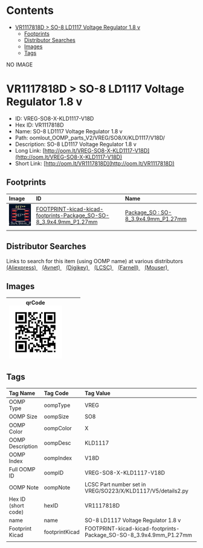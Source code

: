 



Contents
========

* [VR1117818D > SO-8 LD1117 Voltage Regulator 1.8 v](#vr1117818d--so-8-ld1117-voltage-regulator-18-v)
	* [Footprints](#footprints)
	* [Distributor Searches](#distributor-searches)
	* [Images](#images)
	* [Tags](#tags)
  
NO IMAGE  
# VR1117818D > SO-8 LD1117 Voltage Regulator 1.8 v

- ID: VREG-SO8-X-KLD1117-V18D
- Hex ID: VR1117818D
- Name: SO-8 LD1117 Voltage Regulator 1.8 v
- Path: oomlout_OOMP_parts_V2/VREG/SO8/X/KLD1117/V18D/
- Description: SO-8 LD1117 Voltage Regulator 1.8 v
- Long Link: [http://oom.lt/VREG-SO8-X-KLD1117-V18D](http://oom.lt/VREG-SO8-X-KLD1117-V18D)
- Short Link: [http://oom.lt/VR1117818D](http://oom.lt/VR1117818D)

## Footprints
  

|Image|ID|Name|
| :--- | :--- | :--- |
|[![](https://raw.githubusercontent.com/oomlout/oomlout_OOMP_eda_V2/main/FOOTPRINT/kicad/kicad-footprints/Package_SO/SO-8_3.9x4.9mm_P1.27mm/image_140.png)](https://github.com/oomlout/oomlout_OOMP_eda_V2/tree/main/FOOTPRINT/kicad/kicad-footprints/Package_SO/SO-8_3.9x4.9mm_P1.27mm/)|[FOOTPRINT-kicad-kicad-footprints-Package_SO-SO-8_3.9x4.9mm_P1.27mm](https://github.com/oomlout/oomlout_OOMP_eda_V2/tree/main/FOOTPRINT/kicad/kicad-footprints/Package_SO/SO-8_3.9x4.9mm_P1.27mm/)|[Package_SO : SO-8_3.9x4.9mm_P1.27mm](https://github.com/oomlout/oomlout_OOMP_eda_V2/tree/main/FOOTPRINT/kicad/kicad-footprints/Package_SO/SO-8_3.9x4.9mm_P1.27mm/)|
||||

## Distributor Searches
  
Links to search for this item (using OOMP name) at various distributors  
[(Aliexpress) ](https://www.aliexpress.com/wholesale?SearchText=1117SO-8+LD1117+Voltage+Regulator+1.8+v)&nbsp;&nbsp;&nbsp;[(Avnet) ](https://www.avnet.com/shop/us/search/SO-8+LD1117+Voltage+Regulator+1.8+v)&nbsp;&nbsp;&nbsp;[(Digikey) ](https://www.digikey.co.uk/en/products/result?s=SO-8+LD1117+Voltage+Regulator+1.8+v)&nbsp;&nbsp;&nbsp;[(LCSC) ](https://www.lcsc.com/search?q=SO-8+LD1117+Voltage+Regulator+1.8+v)&nbsp;&nbsp;&nbsp;[(Farnell) ](https://uk.farnell.com/search?st=SO-8+LD1117+Voltage+Regulator+1.8+v)&nbsp;&nbsp;&nbsp;[(Mouser) ](https://www.mouser.com/c/?q=SO-8+LD1117+Voltage+Regulator+1.8+v)&nbsp;&nbsp;&nbsp;
## Images
  

|qrCode<br>[![](https://raw.githubusercontent.com/oomlout/oomlout_OOMP_parts_V2/main/VREG/SO8/X/KLD1117/V18D/qrCode_140.png)](https://github.com/oomlout/oomlout_OOMP_parts_V2/tree/main/VREG/SO8/X/KLD1117/V18D/qrCode.png)||||
| :---: | :---: | :---: | :---: |

## Tags
  

|Tag Name|Tag Code|Tag Value|
| :--- | :--- | :--- |
|OOMP Type|oompType|VREG|
|OOMP Size|oompSize|SO8|
|OOMP Color|oompColor|X|
|OOMP Description|oompDesc|KLD1117|
|OOMP Index|oompIndex|V18D|
|Full OOMP ID|oompID|VREG-SO8-X-KLD1117-V18D|
|OOMP Note|oompNote|LCSC Part number set in VREG/SO223/X/KLD1117/V5/details2.py|
|Hex ID (short code)|hexID|VR1117818D|
|name|name|SO-8 LD1117 Voltage Regulator 1.8 v|
|Footprint Kicad|footprintKicad|FOOTPRINT-kicad-kicad-footprints-Package_SO-SO-8_3.9x4.9mm_P1.27mm|
||||
